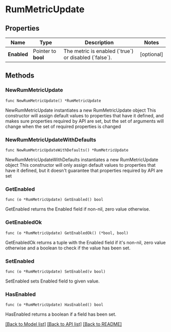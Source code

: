 # RumMetricUpdate

## Properties

Name | Type | Description | Notes
------------ | ------------- | ------------- | -------------
**Enabled** | Pointer to **bool** | The metric is enabled (&#x60;true&#x60;) or disabled (&#x60;false&#x60;). | [optional] 

## Methods

### NewRumMetricUpdate

`func NewRumMetricUpdate() *RumMetricUpdate`

NewRumMetricUpdate instantiates a new RumMetricUpdate object
This constructor will assign default values to properties that have it defined,
and makes sure properties required by API are set, but the set of arguments
will change when the set of required properties is changed

### NewRumMetricUpdateWithDefaults

`func NewRumMetricUpdateWithDefaults() *RumMetricUpdate`

NewRumMetricUpdateWithDefaults instantiates a new RumMetricUpdate object
This constructor will only assign default values to properties that have it defined,
but it doesn't guarantee that properties required by API are set

### GetEnabled

`func (o *RumMetricUpdate) GetEnabled() bool`

GetEnabled returns the Enabled field if non-nil, zero value otherwise.

### GetEnabledOk

`func (o *RumMetricUpdate) GetEnabledOk() (*bool, bool)`

GetEnabledOk returns a tuple with the Enabled field if it's non-nil, zero value otherwise
and a boolean to check if the value has been set.

### SetEnabled

`func (o *RumMetricUpdate) SetEnabled(v bool)`

SetEnabled sets Enabled field to given value.

### HasEnabled

`func (o *RumMetricUpdate) HasEnabled() bool`

HasEnabled returns a boolean if a field has been set.


[[Back to Model list]](../README.md#documentation-for-models) [[Back to API list]](../README.md#documentation-for-api-endpoints) [[Back to README]](../README.md)


